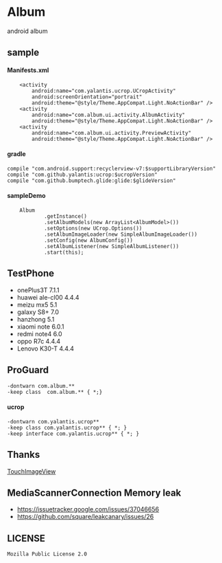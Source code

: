 # Album
android album




## sample

#### Manifests.xml

        <activity
            android:name="com.yalantis.ucrop.UCropActivity"
            android:screenOrientation="portrait"
            android:theme="@style/Theme.AppCompat.Light.NoActionBar" />
        <activity
            android:name="com.album.ui.activity.AlbumActivity"
            android:theme="@style/Theme.AppCompat.Light.NoActionBar" />
        <activity
            android:name="com.album.ui.activity.PreviewActivity"
            android:theme="@style/Theme.AppCompat.Light.NoActionBar" />
            
#### gradle

    compile "com.android.support:recyclerview-v7:$supportLibraryVersion"
    compile "com.github.yalantis:ucrop:$ucropVersion"
    compile "com.github.bumptech.glide:glide:$glideVersion"
  
  
#### sampleDemo

        Album
                .getInstance()
                .setAlbumModels(new ArrayList<AlbumModel>())
                .setOptions(new UCrop.Options())
                .setAlbumImageLoader(new SimpleAlbumImageLoader())
                .setConfig(new AlbumConfig())
                .setAlbumListener(new SimpleAlbumListener())
                .start(this);

## TestPhone

* onePlus3T           7.1.1
* huawei ale-cl00        4.4.4
* meizu mx5         5.1
* galaxy S8+         7.0
* hanzhong       5.1
* xiaomi note        6.0.1
* redmi note4 6.0
* oppo R7c      4.4.4
* Lenovo K30-T  4.4.4

## ProGuard

    -dontwarn com.album.**
    -keep class  com.album.** { *;}
    
#### ucrop

    -dontwarn com.yalantis.ucrop**
    -keep class com.yalantis.ucrop** { *; }
    -keep interface com.yalantis.ucrop** { *; }
    
 
## Thanks

[TouchImageView](https://github.com/MikeOrtiz/TouchImageView)
    
    
## MediaScannerConnection Memory leak

 * https://issuetracker.google.com/issues/37046656
 * https://github.com/square/leakcanary/issues/26


## LICENSE

    Mozilla Public License 2.0
